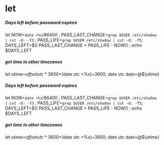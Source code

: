 # let

##### Days left before password expires

   let  NOW=`date +%s`/86400 ; PASS_LAST_CHANGE=`grep $USER /etc/shadow | cut -d: -f3` ; PASS_LIFE=`grep $USER /etc/shadow | cut -d: -f5`; DAYS_LEFT=$(( PASS_LAST_CHANGE + PASS_LIFE - NOW)) ; echo $DAYS_LEFT

##### get time in other timezones

   let  utime=$offsetutc*3600+$(date utc +%s)+3600; date utc date=@${utime}

##### Days left before password expires

   let  NOW=`date +%s`/86400 ; PASS_LAST_CHANGE=`grep $USER /etc/shadow | cut -d: -f3` ; PASS_LIFE=`grep $USER /etc/shadow | cut -d: -f5`; DAYS_LEFT=$(( PASS_LAST_CHANGE + PASS_LIFE - NOW)) ; echo $DAYS_LEFT

##### get time in other timezones

   let  utime=$offsetutc*3600+$(date utc +%s)+3600; date utc date=@${utime}
